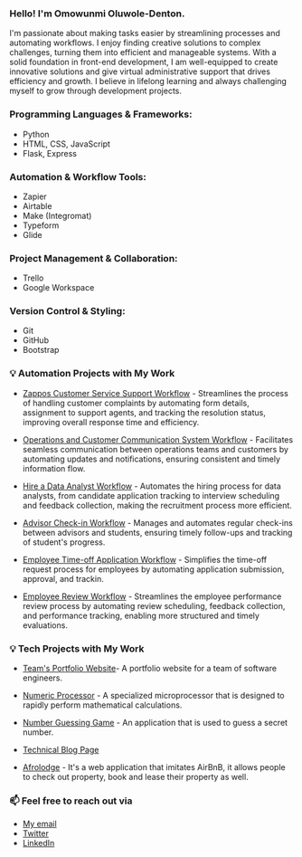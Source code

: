 ### Hello! I'm Omowunmi Oluwole-Denton.

I'm passionate about making tasks easier by streamlining processes and automating workflows. I enjoy finding creative solutions to complex challenges, turning them into efficient and manageable systems. With a solid foundation in front-end development, I am well-equipped to create innovative solutions and give virtual administrative support that drives efficiency and growth. I believe in lifelong learning and always challenging myself to grow through development projects. 

### Programming Languages & Frameworks:
- Python
- HTML, CSS, JavaScript
- Flask, Express

### Automation & Workflow Tools:
- Zapier
- Airtable
- Make (Integromat)
- Typeform
- Glide
  
### Project Management & Collaboration:
- Trello
- Google Workspace
  
### Version Control & Styling:
- Git
- GitHub
- Bootstrap

### 💡 Automation Projects with My Work 

- [Zappos Customer Service Support Workflow](https://airtable.com/appfPJiSmWVo3R2Jq/shrTDnn7ZXK7bSknc) - Streamlines the process of handling customer complaints by automating form details, assignment to support agents, and tracking the resolution status, improving overall response time and efficiency.

- [Operations and Customer Communication System Workflow](https://airtable.com/app0TGxedxD6T5mGA/shrUCuZ9huaKfp9jI) - Facilitates seamless communication between operations teams and customers by automating updates and notifications, ensuring consistent and timely information flow.
  
- [Hire a Data Analyst Workflow](https://airtable.com/appyGClgn1zdYeJSi/shrbmtJWaecYJoH7F) - Automates the hiring process for data analysts, from candidate application tracking to interview scheduling and feedback collection, making the recruitment process more efficient.
  
- [Advisor Check-in Workflow](https://airtable.com/appr1KecyLffspED1/shrVNfi2bXWdawsqu) - Manages and automates regular check-ins between advisors and students, ensuring timely follow-ups and tracking of student's progress.
  
- [Employee Time-off Application Workflow](https://airtable.com/appJthFyaKqcMDwjL/shrTd4rk69HPrD3K6) - Simplifies the time-off request process for employees by automating application submission, approval, and trackin.
  
- [Employee Review Workflow](https://airtable.com/appinx5DsD8ugWAYB/shr6DazWFJKlj3I09) - Streamlines the employee performance review process by automating review scheduling, feedback collection, and performance tracking, enabling more structured and timely evaluations.

### 💡 Tech Projects with My Work

- [Team's Portfolio Website](https://kibo-web-dev-fundamentals-july-23.github.io/wdf-jul-23-final-project-ofa/)- A portfolio website for a team of software engineers.
  
- [Numeric Processor](https://github.com/kibo-programming-2-oct-23/prog2-midterm-project-numeric-processor-omowunmi03) - A specialized microprocessor that is designed to rapidly perform mathematical calculations.

- [Number Guessing Game](https://github.com/kibo-web-app-dev-oct-23/week-2-assignment-number-guessing-game-omowunmi03) - An application that is used to guess a secret number.

- [Technical Blog Page](https://www.freecodecamp.org/learn/2022/responsive-web-design/build-a-technical-documentation-page-project/build-a-technical-documentation-page?messages=success%5B0%5D%3Dflash.signin-success)

- [Afrolodge](https://afrologde-com.onrender.com) - It's a web application that imitates AirBnB, it allows people to check out property, book and lease their property as well.


  
### 📫 Feel free to reach out via 
- [My email](janetoluwoledenton@gmail.com)
- [Twitter](https://twitter.com/omowunmi_od)
- [LinkedIn](https://www.linkedin.com/in/omowunmioluwole-denton/)

  
